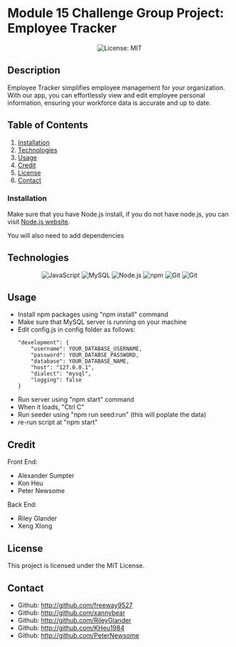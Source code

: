 # Module 15 Challenge Group Project: Employee Tracker

<p align="center">
  <img src="https://img.shields.io/badge/License-MIT-blue" alt="License: MIT">
</p>

## Description

Employee Tracker simplifies employee management for your organization. With our app, you can effortlessly view and edit employee personal information, ensuring your workforce data is accurate and up to date.

## Table of Contents
1. [Installation](#installation)
2. [Technologies](#technologies)
3. [Usage](#usage)
4. [Credit](#credit)
5. [License](#license)
6. [Contact](#contact)

### Installation

Make sure that you have Node.js install, if you do not have node.js, you can visit [Node.js website](https://nodejs.org/en).

You will also need to add dependencies


## Technologies

<p align="center">
  <img src="https://img.shields.io/badge/-JavaScript-blue?logo=JavaScript&logoColor=white" alt="JavaScript">
  <img src="https://img.shields.io/badge/-MySQL-red?logo=MySQL&logoColor=white" alt="MySQL">
  <img src="https://img.shields.io/badge/-Node.js-purple?logo=Node.js&logoColor=white" alt="Node.js">
  <img src="https://img.shields.io/badge/-npm-CB3837?logo=npm&logoColor=white" alt="npm">
  <img src="https://img.shields.io/badge/-Git-orange?logo=Git&logoColor=white" alt="Git">
  <img src="https://img.shields.io/badge/-Insomnia-purple?logo=Git&logoColor=white" alt="Git">
</p>

## Usage

- Install npm packages using "npm install" command
- Make sure that MySQL server is running on your machine
- Edit config.js in config folder as follows:
  ```
  "development": {
      "username": YOUR_DATABASE_USERNAME,
      "password": YOUR_DATABSE_PASSWORD,
      "database": YOUR_DATABASE_NAME,
      "host": "127.0.0.1",
      "dialect": "mysql",
      "logging": false
  }
  ```
- Run server using "npm start" command
- When it loads, "Ctrl C"
- Run seeder using "npm run seed:run" (this will poplate the data)
- re-run script at "npm start"

## Credit

Front End:

* Alexander Sumpter
* Kon Heu
* Peter Newsome

Back End:

* Riley Glander
* Xeng XIong

## License

This project is licensed under the MIT License.

## Contact

* Github: http://github.com/freeway9527
* Github: http://github.com/xannybear
* Github: http://github.com/RileyGlander
* Github: http://github.com/KHeu1984
* Github: http://github.com/PeterNewsome
